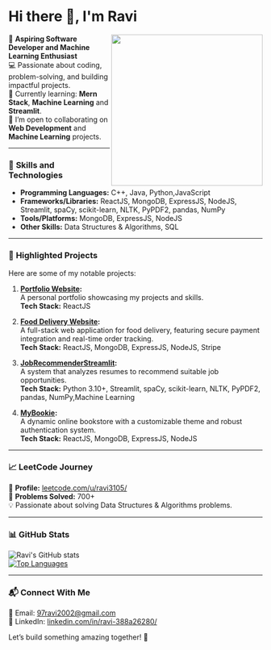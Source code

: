 # Hi there 👋, I'm Ravi
<img src="https://media.giphy.com/media/K5kfQExKk731K/giphy.gif" width="300px" align="right" alt="">

🚀 **Aspiring Software Developer and Machine Learning Enthusiast**  
💻 Passionate about coding, problem-solving, and building impactful projects.  
🌱 Currently learning: **Mern Stack**, **Machine Learning** and **Streamlit**.  
👯 I’m open to collaborating on **Web Development** and **Machine Learning** projects.  

---

### 🔧 **Skills and Technologies**
- **Programming Languages:**  C++, Java, Python,JavaScript 
- **Frameworks/Libraries:** ReactJS, MongoDB, ExpressJS, NodeJS, Streamlit, spaCy, scikit-learn, NLTK, PyPDF2, pandas, NumPy
- **Tools/Platforms:** MongoDB, ExpressJS, NodeJS  
- **Other Skills:** Data Structures & Algorithms, SQL  

---

### 🌟 **Highlighted Projects**
Here are some of my notable projects:
 
1. **[Portfolio Website](https://portfolio-ravi-sd39.onrender.com/):**  
   A personal portfolio showcasing my projects and skills.  
   **Tech Stack:** ReactJS
   
4. **[Food Delivery Website](https://food-web-frontend-qxpl.onrender.com/):**  
   A full-stack web application for food delivery, featuring secure payment integration and real-time order tracking.  
   **Tech Stack:** ReactJS, MongoDB, ExpressJS, NodeJS, Stripe

3. **[JobRecommenderStreamlit](https://sde-jobrecommender.streamlit.app/):**  
   A system that analyzes resumes to recommend suitable job opportunities.  
   **Tech Stack:** Python 3.10+, Streamlit, spaCy, scikit-learn, NLTK, PyPDF2, pandas, NumPy,Machine Learning

4. **[MyBookie](https://github.com/Rav-git/MyBookie):**  
   A dynamic online bookstore with a customizable theme and robust authentication system.  
   **Tech Stack:** ReactJS, MongoDB, ExpressJS, NodeJS  

---

### 📈 **LeetCode Journey**
🔗 **Profile:** [leetcode.com/u/ravi3105/](https://leetcode.com/u/ravi3105/)  
🧩 **Problems Solved:** 700+  
💡 Passionate about solving Data Structures & Algorithms problems.

---

### 📊 **GitHub Stats**
![Ravi's GitHub stats](https://github-readme-stats.vercel.app/api?username=Rav-git&show_icons=true&theme=radical)  
[![Top Languages](https://github-readme-stats.vercel.app/api/top-langs/?username=Rav-git&layout=compact)](https://github.com/Rav-git)

---

### 📬 **Connect With Me**
📧 Email: 97ravi2002@gmail.com  
💼 LinkedIn: [linkedin.com/in/ravi-388a26280/](https://www.linkedin.com/in/ravi-388a26280/)


Let’s build something amazing together! 🚀
